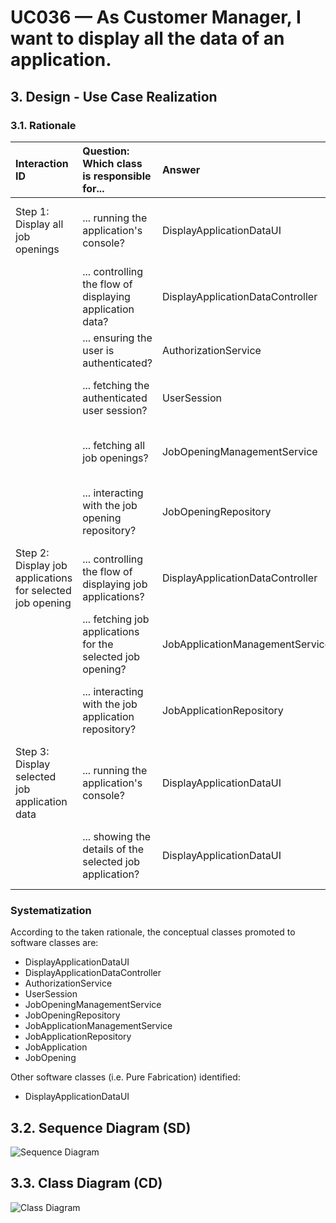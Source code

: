 # UC036 — As Customer Manager, I want to display all the data of an application.

## 3. Design - Use Case Realization

### 3.1. Rationale

| Interaction ID                                            | Question: Which class is responsible for...                 | Answer                           | Justification (with patterns)                                                                                                                  |
|:----------------------------------------------------------|:------------------------------------------------------------|:---------------------------------|:-----------------------------------------------------------------------------------------------------------------------------------------------|
| Step 1: Display all job openings                          | ... running the application's console?                      | DisplayApplicationDataUI         | Pure Fabrication: DisplayApplicationDataUI is a class created with the purpose of running the console in our application.                      |
|                                                           | ... controlling the flow of displaying application data?    | DisplayApplicationDataController | Controller: DisplayApplicationDataController is a class created with the purpose of controlling the flow of displaying application data.       |
|                                                           | ... ensuring the user is authenticated?                     | AuthorizationService             | Service: AuthorizationService is a class that provides the service of validating the user’s authentication.                                    |
|                                                           | ... fetching the authenticated user session?                | UserSession                      | Session: UserSession is a class responsible for managing the user's session and returning the authenticated user.                              |
|                                                           | ... fetching all job openings?                              | JobOpeningManagementService      | Service: JobOpeningManagementService is a class that provides the service of fetching all job openings.                                        |
|                                                           | ... interacting with the job opening repository?            | JobOpeningRepository             | Information Expert: JobOpeningRepository is a class created with the purpose of interacting with the job opening data in the database.         |
| Step 2: Display job applications for selected job opening | ... controlling the flow of displaying job applications?    | DisplayApplicationDataController | Controller: DisplayApplicationDataController is a class created with the purpose of controlling the flow of displaying job applications.       |
|                                                           | ... fetching job applications for the selected job opening? | JobApplicationManagementService  | Service: JobApplicationManagementService is a class that provides the service of fetching job applications for the selected job opening.       |
|                                                           | ... interacting with the job application repository?        | JobApplicationRepository         | Information Expert: JobApplicationRepository is a class created with the purpose of interacting with the job application data in the database. |
| Step 3: Display selected job application data             | ... running the application's console?                      | DisplayApplicationDataUI         | Pure Fabrication: DisplayApplicationDataUI is a class created with the purpose of running the console in our application.                      |
|                                                           | ... showing the details of the selected job application?    | DisplayApplicationDataUI         | Pure Fabrication: DisplayApplicationDataUI is a class created with the purpose of displaying the details of the selected job application.      |

### Systematization ##

According to the taken rationale, the conceptual classes promoted to software classes are:

* DisplayApplicationDataUI
* DisplayApplicationDataController
* AuthorizationService
* UserSession
* JobOpeningManagementService
* JobOpeningRepository
* JobApplicationManagementService
* JobApplicationRepository
* JobApplication
* JobOpening

Other software classes (i.e. Pure Fabrication) identified:

* DisplayApplicationDataUI

## 3.2. Sequence Diagram (SD)

![Sequence Diagram](svg/uc035-sequence-diagram.svg)

## 3.3. Class Diagram (CD)

![Class Diagram](svg/uc035-class-diagram.svg)
